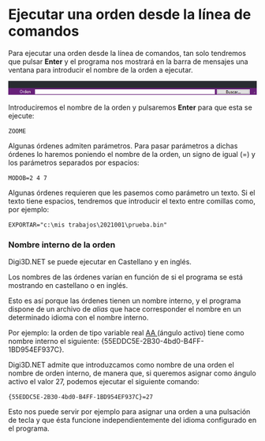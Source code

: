 # Ejecutar una orden desde la línea de comandos

Para ejecutar una orden desde la línea de comandos, tan solo tendremos que pulsar **Enter** y el programa nos mostrará en la barra de mensajes una ventana para introducir el nombre de la orden a ejecutar.

![Barra de mensajes de Digi3D.NET solicitando introducir una orden](../../../.gitbook/assets/barramensajessolicitandoorden.png)

Introduciremos el nombre de la orden y pulsaremos **Enter** para que esta se ejecute:

```text
ZOOME
```

Algunas órdenes admiten parámetros. Para pasar parámetros a dichas órdenes lo haremos poniendo el nombre de la orden, un signo de igual \(=\) y los parámetros separados por espacios:

```text
MODOB=2 4 7
```

Algunas órdenes requieren que les pasemos como parámetro un texto. Si el texto tiene espacios, tendremos que introducir el texto entre comillas como, por ejemplo:

```text
EXPORTAR="c:\mis trabajos\2021001\prueba.bin"
```

### Nombre interno de la orden

Digi3D.NET se puede ejecutar en Castellano y en inglés. 

Los nombres de las órdenes varían en función de si el programa se está mostrando en castellano o en inglés.

Esto es así porque las órdenes tienen un nombre interno, y el programa dispone de un archivo de _alias_ que hace corresponder el nombre en un determinado idioma con el nombre interno.

Por ejemplo: la orden de tipo variable real [AA ](../ventana-de-dibujo/variables/a/aa.md)\(ángulo activo\) tiene como nombre interno el siguiente: {55EDDC5E-2B30-4bd0-B4FF-1BD954EF937C}.

Digi3D.NET admite que introduzcamos como nombre de una orden el nombre de orden interno, de manera que, si queremos asignar como ángulo activo el valor 27, podemos ejecutar el siguiente comando:

```text
{55EDDC5E-2B30-4bd0-B4FF-1BD954EF937C}=27
```

Esto nos puede servir por ejemplo para asignar una orden a una pulsación de tecla y que ésta funcione independientemente del idioma configurado en el programa.

